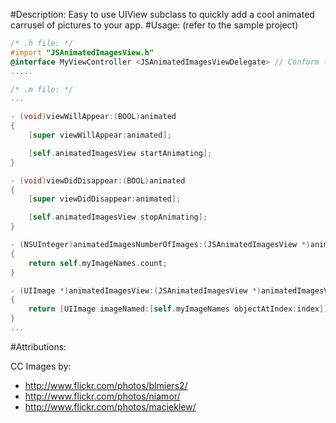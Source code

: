 #Description:
Easy to use UIView subclass to quickly add a cool animated carrusel of pictures to your app.
#Usage:
(refer to the sample project)

```objectivec
/* .h file: */
#import "JSAnimatedImagesView.h"
@interface MyViewController <JSAnimatedImagesViewDelegate> // Conform to the protocol
.....

/* .m file: */
...

- (void)viewWillAppear:(BOOL)animated
{
	[super viewWillAppear:animated];

	[self.animatedImagesView startAnimating];
}

- (void)viewDidDisappear:(BOOL)animated
{
	[super viewDidDisappear:animated];

	[self.animatedImagesView stopAnimating];
}

- (NSUInteger)animatedImagesNumberOfImages:(JSAnimatedImagesView *)animatedImagesView
{
	return self.myImageNames.count;
}

- (UIImage *)animatedImagesView:(JSAnimatedImagesView *)animatedImagesView imageAtIndex:(NSUInteger)index
{
	return [UIImage imageNamed:[self.myImageNames objectAtIndex:index]];
}
...
```

#Attributions:

CC Images by:
- http://www.flickr.com/photos/blmiers2/
- http://www.flickr.com/photos/niamor/
- http://www.flickr.com/photos/macieklew/